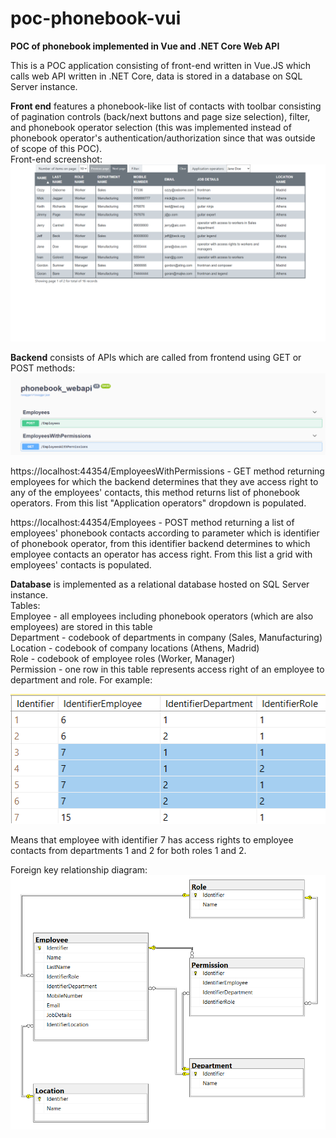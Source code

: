 # poc-phonebook-vui
**POC of phonebook implemented in Vue and .NET Core Web API**

This is a POC application consisting of front-end written in Vue.JS which calls web API written in .NET Core, data is stored in a database on SQL Server instance.   

**Front end** features a phonebook-like list of contacts with toolbar consisting of pagination controls (back/next buttons and page size selection), filter, and phonebook operator selection (this was implemented instead of phonebook operator's authentication/authorization since that was outside of scope of this POC).   
Front-end screenshot:   
![screenshot](./frontend.png?raw=true)   
   
**Backend** consists of APIs which are called from frontend using GET or POST methods:   
![screenshot](./backend.png?raw=true)   

https://localhost:44354/EmployeesWithPermissions - GET method returning employees for which the backend determines that they ave access right to any of the employees' contacts, this method returns list of phonebook operators. From this list "Application operators" dropdown is populated.   
   
https://localhost:44354/Employees - POST method returning a list of employees' phonebook contacts according to parameter which is identifier of phonebook operator, from this identifier backend determines to which employee contacts an operator has access right. From this list a grid with employees' contacts is populated.   

**Database** is implemented as a relational database hosted on SQL Server instance.    
Tables:   
Employee - all employees including phonebook operators (which are also employees) are stored in this table   
Department - codebook of departments in company (Sales, Manufacturing)   
Location - codebook of company locations (Athens, Madrid)    
Role - codebook of employee roles (Worker, Manager)    
Permission - one row in this table represents access right of an employee to department and role. For example:    

![screenshot](./permission.png?raw=true)

Means that employee with identifier 7 has access rights to employee contacts from departments 1 and 2 for both roles 1 and 2.

Foreign key relationship diagram:
![screenshot](./sql-diagram.png?raw=true)
